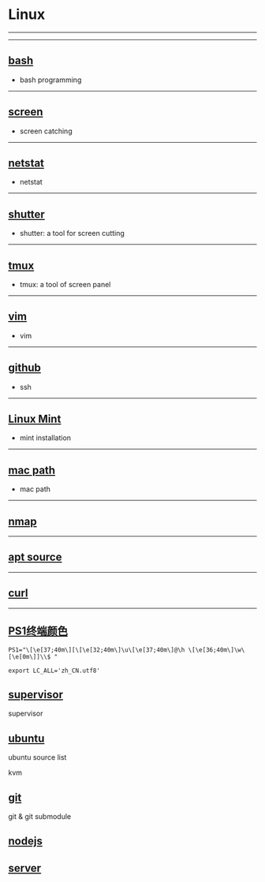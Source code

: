 #	Linux

***

--------------------------------------

## [bash](bash)
 
*  bash programming

--------------------------------------

##	[screen](screen.html)

*	screen catching

--------------------------------------

##	[netstat](netstat.html)

*	netstat

--------------------------------------

##	[shutter](shutter.html)

*	shutter: a tool for screen cutting

--------------------------------------

##	[tmux](tmux.html)

*	tmux: a tool of screen panel

--------------------------------------

##	[vim](vim.html)

*	vim

--------------------------------------

##	[github](github.html)

*	ssh

--------------------------------------

##	[Linux Mint](mint-install.html)

*	mint installation

--------------------------------------

##	[mac path](mac.html)

*	mac path

--------------------------------------

## [nmap](http://blog.sina.com.cn/s/blog_62347f3c01019rwd.html)

--------------------------------------

## [apt source](apt_source.html)

--------------------------------------

## [curl](http://www.cnblogs.com/gbyukg/p/3326825.html)

--------------------------------------

## [PS1终端颜色](http://www.cnblogs.com/Q--T/p/5394993.html)

```
PS1="\[\e[37;40m\][\[\e[32;40m\]\u\[\e[37;40m\]@\h \[\e[36;40m\]\w\[\e[0m\]]\\$ "
```

```
export LC_ALL='zh_CN.utf8'
```

## [supervisor](supervisor.html)

 supervisor

## [ubuntu](ubuntu.html)

 ubuntu source list


 kvm

## [git](git.html)
 
  git & git submodule

## [nodejs](mode.html)

## [server](server.html)
